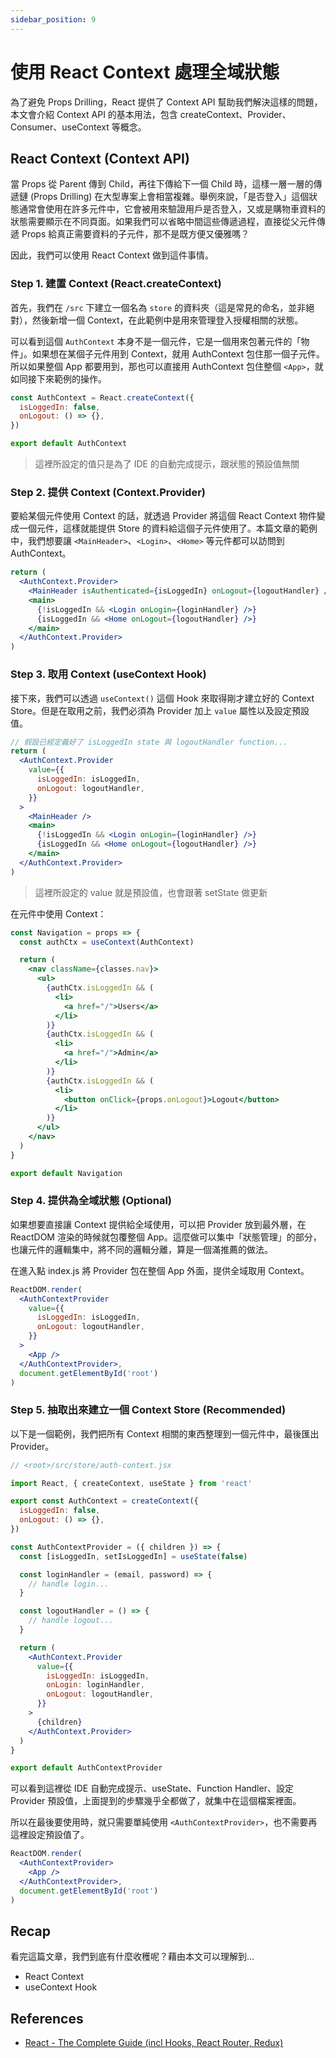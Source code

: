 ```yaml
---
sidebar_position: 9
---
```


# 使用 React Context 處理全域狀態

為了避免 Props Drilling，React 提供了 Context API 幫助我們解決這樣的問題，本文會介紹 Context API 的基本用法，包含 createContext、Provider、Consumer、useContext 等概念。

## React Context (Context API)

當 Props 從 Parent 傳到 Child，再往下傳給下一個 Child 時，這樣一層一層的傳遞鏈 (Props Drilling) 在大型專案上會相當複雜。舉例來說，「是否登入」這個狀態通常會使用在許多元件中，它會被用來驗證用戶是否登入，又或是購物車資料的狀態需要顯示在不同頁面。如果我們可以省略中間這些傳遞過程，直接從父元件傳遞 Props 給真正需要資料的子元件，那不是既方便又優雅嗎？

因此，我們可以使用 React Context 做到這件事情。

### Step 1. 建置 Context (React.createContext)

首先，我們在 `/src` 下建立一個名為 `store` 的資料夾（這是常見的命名，並非絕對），然後新增一個 Context，在此範例中是用來管理登入授權相關的狀態。

可以看到這個 `AuthContext` 本身不是一個元件，它是一個用來包著元件的「物件」。如果想在某個子元件用到 Context，就用 AuthContext 包住那一個子元件。所以如果整個 App 都要用到，那也可以直接用 AuthContext 包住整個 `<App>`，就如同接下來範例的操作。

```jsx
const AuthContext = React.createContext({
  isLoggedIn: false,
  onLogout: () => {},
})

export default AuthContext
```

> 這裡所設定的值只是為了 IDE 的自動完成提示，跟狀態的預設值無關

### Step 2. 提供 Context (Context.Provider)

要給某個元件使用 Context 的話，就透過 Provider 將這個 React Context 物件變成一個元件，這樣就能提供 Store 的資料給這個子元件使用了。本篇文章的範例中，我們想要讓 `<MainHeader>`、`<Login>`、`<Home>` 等元件都可以訪問到 AuthContext。

```jsx
return (
  <AuthContext.Provider>
    <MainHeader isAuthenticated={isLoggedIn} onLogout={logoutHandler} />
    <main>
      {!isLoggedIn && <Login onLogin={loginHandler} />}
      {isLoggedIn && <Home onLogout={logoutHandler} />}
    </main>
  </AuthContext.Provider>
)
```

### Step 3. 取用 Context (useContext Hook)

接下來，我們可以透過 `useContext()` 這個 Hook 來取得剛才建立好的 Context Store。但是在取用之前，我們必須為 Provider 加上 `value` 屬性以及設定預設值。

```jsx
// 假設已經定義好了 isLoggedIn state 與 logoutHandler function...
return (
  <AuthContext.Provider
    value={{
      isLoggedIn: isLoggedIn,
      onLogout: logoutHandler,
    }}
  >
    <MainHeader />
    <main>
      {!isLoggedIn && <Login onLogin={loginHandler} />}
      {isLoggedIn && <Home onLogout={logoutHandler} />}
    </main>
  </AuthContext.Provider>
)
```

> 這裡所設定的 value 就是預設值，也會跟著 setState 做更新

在元件中使用 Context：

```jsx
const Navigation = props => {
  const authCtx = useContext(AuthContext)

  return (
    <nav className={classes.nav}>
      <ul>
        {authCtx.isLoggedIn && (
          <li>
            <a href="/">Users</a>
          </li>
        )}
        {authCtx.isLoggedIn && (
          <li>
            <a href="/">Admin</a>
          </li>
        )}
        {authCtx.isLoggedIn && (
          <li>
            <button onClick={props.onLogout}>Logout</button>
          </li>
        )}
      </ul>
    </nav>
  )
}

export default Navigation
```

### Step 4. 提供為全域狀態 (Optional)

如果想要直接讓 Context 提供給全域使用，可以把 Provider 放到最外層，在 ReactDOM 渲染的時候就包覆整個 App。這麼做可以集中「狀態管理」的部分，也讓元件的邏輯集中，將不同的邏輯分離，算是一個滿推薦的做法。

在進入點 index.js 將 Provider 包在整個 App 外面，提供全域取用 Context。

```jsx
ReactDOM.render(
  <AuthContextProvider
    value={{
      isLoggedIn: isLoggedIn,
      onLogout: logoutHandler,
    }}
  >
    <App />
  </AuthContextProvider>,
  document.getElementById('root')
)
```

### Step 5. 抽取出來建立一個 Context Store (Recommended)

以下是一個範例，我們把所有 Context 相關的東西整理到一個元件中，最後匯出 Provider。

```jsx
// <root>/src/store/auth-context.jsx

import React, { createContext, useState } from 'react'

export const AuthContext = createContext({
  isLoggedIn: false,
  onLogout: () => {},
})

const AuthContextProvider = ({ children }) => {
  const [isLoggedIn, setIsLoggedIn] = useState(false)

  const loginHandler = (email, password) => {
    // handle login...
  }

  const logoutHandler = () => {
    // handle logout...
  }

  return (
    <AuthContext.Provider
      value={{
        isLoggedIn: isLoggedIn,
        onLogin: loginHandler,
        onLogout: logoutHandler,
      }}
    >
      {children}
    </AuthContext.Provider>
  )
}

export default AuthContextProvider
```

可以看到這裡從 IDE 自動完成提示、useState、Function Handler、設定 Provider 預設值，上面提到的步驟幾乎全都做了，就集中在這個檔案裡面。

所以在最後要使用時，就只需要單純使用 `<AuthContextProvider>`，也不需要再這裡設定預設值了。

```jsx
ReactDOM.render(
  <AuthContextProvider>
    <App />
  </AuthContextProvider>,
  document.getElementById('root')
)
```

## Recap

看完這篇文章，我們到底有什麼收穫呢？藉由本文可以理解到…

- React Context
- useContext Hook

## References

- [React - The Complete Guide (incl Hooks, React Router, Redux)](https://www.udemy.com/course/react-the-complete-guide-incl-redux/)
